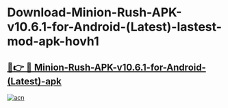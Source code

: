 # Download-Minion-Rush-APK-v10.6.1-for-Android-(Latest)-lastest-mod-apk-hovh1

<h2><a href="https://apkcomod.com?title=Minion-Rush-APK-v10.6.1-for-Android-(Latest)">🔗👉 🔴 Minion-Rush-APK-v10.6.1-for-Android-(Latest)-apk </a></h2>

[![acn](https://github.com/user-attachments/assets/0f9c940e-d8b0-45ae-aac7-cd30a18b3e1c)](https://apkcomod.com?title=Minion-Rush-APK-v10.6.1-for-Android-(Latest))

